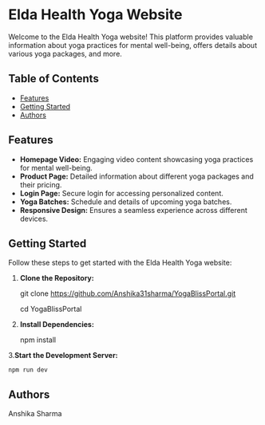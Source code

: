 # Elda Health Yoga Website

Welcome to the Elda Health Yoga website! This platform provides valuable information about yoga practices for mental well-being, offers details about various yoga packages, and more.

## Table of Contents

- [Features](#features)
- [Getting Started](#getting-started)
- [Authors](#authors)

## Features

- **Homepage Video:** Engaging video content showcasing yoga practices for mental well-being.
- **Product Page:** Detailed information about different yoga packages and their pricing.
- **Login Page:** Secure login for accessing personalized content.
- **Yoga Batches:** Schedule and details of upcoming yoga batches.
- **Responsive Design:** Ensures a seamless experience across different devices.

## Getting Started

Follow these steps to get started with the Elda Health Yoga website:

1. **Clone the Repository:**

  
   git clone https://github.com/Anshika31sharma/YogaBlissPortal.git

   
   cd YogaBlissPortal

2. **Install Dependencies:**

  
   npm install

3.**Start the Development Server:**

   
    npm run dev

## Authors

Anshika Sharma

